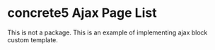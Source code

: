 # concrete5 Ajax Page List

This is not a package. This is an example of implementing ajax block custom template.
